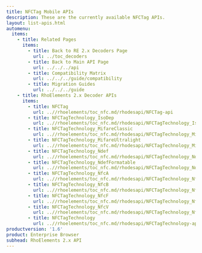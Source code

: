 ```yaml
---
title: NFCTag Mobile APIs
description: These are the currently available NFCTag APIs.
layout: list-apis.html
automenu:
  items:
    - title: Related Pages
      items:
        - title: Back to RE 2.x Decoders Page
          url: ../toc_decoders
        - title: Back to Main API Page
          url: ../../../api
        - title: Compatibility Matrix
          url: ../../../guide/compatibility
        - title: Migration Guides
          url: ../../../guide
    - title: RhoElements 2.x Decoder APIs
      items:
        - title: NFCTag
          url: ..//rhoelements/toc_nfc.md/rhodesapi/NFCTag-api
        - title: NFCTagTechnology_IsoDep
          url: ..//rhoelements/toc_nfc.md/rhodesapi/NFCTagTechnology_IsoDep-api
        - title: NFCTagTechnology_MifareClassic
          url: ..//rhoelements/toc_nfc.md/rhodesapi/NFCTagTechnology_MifareClassic-api
        - title: NFCTagTechnology_MifareUltralight
          url: ..//rhoelements/toc_nfc.md/rhodesapi/NFCTagTechnology_MifareUltralight-api
        - title: NFCTagTechnology_Ndef
          url: ..//rhoelements/toc_nfc.md/rhodesapi/NFCTagTechnology_Ndef-api
        - title: NFCTagTechnology_NdefFormatable
          url: ..//rhoelements/toc_nfc.md/rhodesapi/NFCTagTechnology_NdefFormatable-api
        - title: NFCTagTechnology_NfcA
          url: ..//rhoelements/toc_nfc.md/rhodesapi/NFCTagTechnology_NfcA-api
        - title: NFCTagTechnology_NfcB
          url: ..//rhoelements/toc_nfc.md/rhodesapi/NFCTagTechnology_NfcB-api
        - title: NFCTagTechnology_NfcF
          url: ..//rhoelements/toc_nfc.md/rhodesapi/NFCTagTechnology_NfcF-api
        - title: NFCTagTechnology_NfcV
          url: ..//rhoelements/toc_nfc.md/rhodesapi/NFCTagTechnology_NfcV-api
        - title: NFCTagTechnology
          url: ..//rhoelements/toc_nfc.md/rhodesapi/NFCTagTechnology-api
productversion: '1.6'
product: Enterprise Browser
subhead: RhoElements 2.x API
---
```




